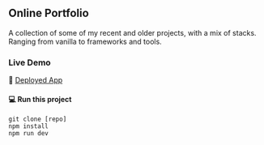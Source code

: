 ## Online Portfolio

A collection of some of my recent and older projects, with a mix of stacks. Ranging from vanilla to frameworks and tools.

### Live Demo

🚀 [Deployed App](https://)

#### 💻 Run this project

```
git clone [repo]
npm install
npm run dev
```
